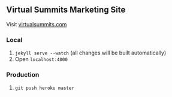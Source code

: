 Virtual Summits Marketing Site
----------------------

Visit [virtualsummits.com](https://virtualsummits.com)

### Local
1. `jekyll serve --watch` (all changes will be built automatically)
2. Open `localhost:4000`

### Production
1. `git push heroku master`
